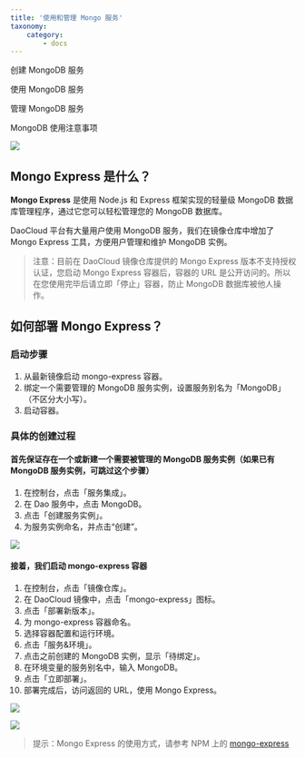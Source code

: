 ```yaml
---
title: '使用和管理 Mongo 服务'
taxonomy:
    category:
        - docs
---
```


创建 MongoDB 服务

使用 MongoDB 服务

管理 MongoDB 服务

MongoDB 使用注意事项




![](http://blog.daocloud.io/wp-content/uploads/2015/05/MongoDB.png)

## Mongo Express 是什么？

**Mongo Express** 是使用 Node.js 和 Express 框架实现的轻量级 MongoDB 数据库管理程序，通过它您可以轻松管理您的 MongoDB 数据库。

DaoCloud 平台有大量用户使用 MongoDB 服务，我们在镜像仓库中增加了 Mongo Express 工具，方便用户管理和维护 MongoDB 实例。

> 注意：目前在 DaoCloud 镜像仓库提供的 Mongo Express 版本不支持授权认证，您启动 Mongo Express 容器后，容器的 URL 是公开访问的。所以在您使用完毕后请立即「停止」容器，防止 MongoDB 数据库被他人操作。

## 如何部署 Mongo Express？

### 启动步骤

1. 从最新镜像启动 mongo-express 容器。
2. 绑定一个需要管理的 MongoDB 服务实例，设置服务别名为「MongoDB」（不区分大小写）。
3. 启动容器。

### 具体的创建过程

#### 首先保证存在一个或新建一个需要被管理的 MongoDB 服务实例（如果已有 MongoDB 服务实例，可跳过这个步骤）

1. 在控制台，点击「服务集成」。
2. 在 Dao 服务中，点击 MongoDB。
3. 点击「创建服务实例」。
4. 为服务实例命名，并点击“创建”。

![](http://blog.daocloud.io/wp-content/uploads/2015/05/mongo-express-1.jpg)

#### 接着，我们启动 mongo-express 容器

1. 在控制台，点击「镜像仓库」。
2. 在 DaoCloud 镜像中，点击「mongo-express」图标。
3. 点击「部署新版本」。
4. 为 mongo-express 容器命名。
5. 选择容器配置和运行环境。
6. 点击「服务&环境」。
7. 点击之前创建的 MongoDB 实例，显示「待绑定」。
8. 在环境变量的服务别名中，输入 MongoDB。
9. 点击「立即部署」。
10. 部署完成后，访问返回的 URL，使用 Mongo Express。

![](http://blog.daocloud.io/wp-content/uploads/2015/05/mongo-express-2.jpg)

![](http://blog.daocloud.io/wp-content/uploads/2015/05/mongo-express-3.jpg)

> 提示：Mongo Express 的使用方式，请参考 NPM 上的 [mongo-express](https://www.npmjs.com/package/mongo-express)
